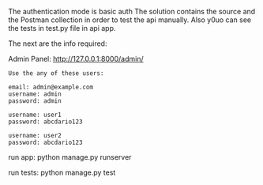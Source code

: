 The authentication mode is basic auth
The solution contains the source and the Postman collection in order to test the api manually. Also y0uo can see the tests in test.py file in api app.

The next are the info required:

Admin Panel: 
    http://127.0.0.1:8000/admin/

    Use the any of these users:

    email: admin@example.com
    username: admin
    password: admin

    username: user1
    password: abcdario123

    username: user2
    password: abcdario123


run app:
    python manage.py runserver

run tests:
    python manage.py test
